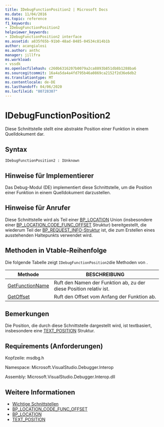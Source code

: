 ```yaml
---
title: IDebugFunctionPosition2 | Microsoft Docs
ms.date: 11/04/2016
ms.topic: reference
f1_keywords:
- IDebugFunctionPosition2
helpviewer_keywords:
- IDebugFunctionPosition2 interface
ms.assetid: a835f65b-91b0-48ad-8485-04534c814b1b
author: acangialosi
ms.author: anthc
manager: jillfra
ms.workload:
- vssdk
ms.openlocfilehash: c260b6316207b0079a2ca8893b851db8b1288ba6
ms.sourcegitcommit: 16a4a5da4a4fd795b46a0869ca2152f2d36e6db2
ms.translationtype: MT
ms.contentlocale: de-DE
ms.lasthandoff: 04/06/2020
ms.locfileid: "80728307"
---
```

# <a name="idebugfunctionposition2"></a>IDebugFunctionPosition2
Diese Schnittstelle stellt eine abstrakte Position einer Funktion in einem Quelldokument dar.

## <a name="syntax"></a>Syntax

```
IDebugFunctionPosition2 : IUnknown
```

## <a name="notes-for-implementers"></a>Hinweise für Implementierer
 Das Debug-Modul (DE) implementiert diese Schnittstelle, um die Position einer Funktion in einem Quelldokument darzustellen.

## <a name="notes-for-callers"></a>Hinweise für Anrufer
 Diese Schnittstelle wird als Teil einer [BP_LOCATION](../../../extensibility/debugger/reference/bp-location.md) Union (insbesondere einer [BP_LOCATION_CODE_FUNC_OFFSET](../../../extensibility/debugger/reference/bp-location-code-func-offset.md) Struktur) bereitgestellt, die wiederum Teil der [BP_REQUEST_INFO-Struktur](../../../extensibility/debugger/reference/bp-request-info.md) ist, die zum Erstellen eines ausstehenden Haltepunkts verwendet wird.

## <a name="methods-in-vtable-order"></a>Methoden in Vtable-Reihenfolge
 Die folgende Tabelle zeigt `IDebugFunctionPosition2`die Methoden von .

|Methode|BESCHREIBUNG|
|------------|-----------------|
|[GetFunctionName](../../../extensibility/debugger/reference/idebugfunctionposition2-getfunctionname.md)|Ruft den Namen der Funktion ab, zu der diese Position relativ ist.|
|[GetOffset](../../../extensibility/debugger/reference/idebugfunctionposition2-getoffset.md)|Ruft den Offset vom Anfang der Funktion ab.|

## <a name="remarks"></a>Bemerkungen
 Die Position, die durch diese Schnittstelle dargestellt wird, ist textbasiert, insbesondere eine [TEXT_POSITION](../../../extensibility/debugger/reference/text-position.md) Struktur.

## <a name="requirements"></a>Requirements (Anforderungen)
 Kopfzeile: msdbg.h

 Namespace: Microsoft.VisualStudio.Debugger.Interop

 Assembly: Microsoft.VisualStudio.Debugger.Interop.dll

## <a name="see-also"></a>Weitere Informationen
- [Wichtige Schnittstellen](../../../extensibility/debugger/reference/core-interfaces.md)
- [BP_LOCATION_CODE_FUNC_OFFSET](../../../extensibility/debugger/reference/bp-location-code-func-offset.md)
- [BP_LOCATION](../../../extensibility/debugger/reference/bp-location.md)
- [TEXT_POSITION](../../../extensibility/debugger/reference/text-position.md)
